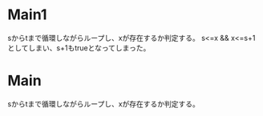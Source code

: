 # Main1
sからtまで循環しながらループし、xが存在するか判定する。
s<=x && x<=s+1としてしまい、s+1もtrueとなってしまった。

# Main
sからtまで循環しながらループし、xが存在するか判定する。
